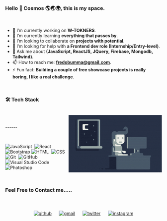 ### Hello 👋 Cosmos 🌎🌏🌍, this is my space.

<!--
**Fredobumma/Fredobumma** is a ✨ _special_ ✨ repository because its `README.md` (this file) appears on your GitHub profile.

Here are some ideas to get you started:
-->

<br/>

- 🔭 I’m currently working on **W-TOKNERS**.
- 🌱 I’m currently learning **everything that passes by**.
- 👯 I’m looking to collaborate on **projects with potential**.
- 🤔 I’m looking for help with **a Frontend dev role (Internship/Entry-level)**.
- 💬 Ask me about **(JavaScript, ReactJS, JQuery, Firebase, Mongodb, Tailwind)**.
- 📫 How to reach me: **fredobumma@gmail.com**.
- ⚡ Fun fact: **Building a couple of free showcase projects is really boring, I like a real challenge**.

<br/>

### 🛠 Tech Stack 

<br/> 

<img alt="Night Coding" src="https://raw.githubusercontent.com/AVS1508/AVS1508/master/assets/Night-Coding.gif" align="right"/>
<br/>
<p>------</p>
<br/>

![JavaScript](https://img.shields.io/badge/-JavaScript-05122A?style=flat&logo=javascript)&nbsp;
![React](https://img.shields.io/badge/-React-05122A?style=flat&logo=react)&nbsp; 
![Bootstrap](https://img.shields.io/badge/-Bootstrap-05122A?style=flat&logo=bootstrap&logoColor=563D7C)
![HTML](https://img.shields.io/badge/-HTML-05122A?style=flat&logo=HTML5)&nbsp; 
![CSS](https://img.shields.io/badge/-CSS-05122A?style=flat&logo=CSS3&logoColor=1572B6)&nbsp; 
![Git](https://img.shields.io/badge/-Git-05122A?style=flat&logo=git)&nbsp; 
![GitHub](https://img.shields.io/badge/-GitHub-05122A?style=flat&logo=github)&nbsp;
![Visual Studio Code](https://img.shields.io/badge/-Visual%20Studio%20Code-05122A?style=flat&logo=visual-studio-code&logoColor=007ACC)&nbsp; 
![Photoshop](https://img.shields.io/badge/-Photoshop-05122A?style=flat&logo=adobe-photoshop)&nbsp; 

<br/>

### Feel Free to Contact me.....

<br/>

<p align="center">
  <a href="https://github.com/Fredobumma"><img alt="github" width="20%" style="padding:10px" src="https://img.icons8.com/clouds/100/000000/github.png"/></a>
  <a href="mailto:fredobumma@gmail.com"><img alt="gmail" width="20%" style="padding:10px" src="https://img.icons8.com/clouds/100/null/gmail.png"/></a>
  <a href="https://www.twitter.com/fredobumma"><img alt="twitter" width="20%" style="padding:10px" src="https://img.icons8.com/clouds/100/null/twitter-circled.png"/></a>
  <a href="https://www.instagram.com/Fredobumma"><img alt="instagram" width="20%" style="padding:10px" src="https://img.icons8.com/clouds/100/000000/instagram.png"/></a>
</p>
